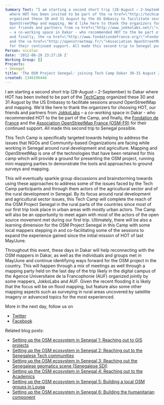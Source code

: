 ```yaml
---
Summary Text: "I am starting a second short trip (28-August – 2-September) to Dakar
  where HOT has been invited to be part of the <a href=\"http://techcampglobal.org/\">TechCamp</a>
  organized these 30 and 31 August by the US Embassy to facilitate sessions around
  OpenStreetMap and mapping. We'd like here to thank the organizers for choosing HOT,
  our friends and partners from <a href=\"http://www.jokkolabs.net/\">JokkoLabs</a>
  – a co-working space in Dakar - who recommended HOT to the be part of the Camp,
  and finally, the <a href=\"http://www.fondationdefrance.org/\">Fondation de France</a>
  and the <a href=\"http://openstreetmap.fr/\">Association OpenStreetMap France (OSM-FR)</a>
  for their continued support. All made this second trip to Senegal possible.\r\n\r\n"
Person: nicolas
date: '2012-08-28 23:27:26 Z'
Working Group: []
Projects:
- Senegal
title: 'The OSM Project Senegal: joining Tech Camp Dakar 30-31 August 2012'
created: 1346196446
---
```

<p>I am starting a second short trip (28-August – 2-September) to Dakar where HOT has been invited to be part of the <a href="http://techcampglobal.org/">TechCamp</a> organized these 30 and 31 August by the US Embassy to facilitate sessions around OpenStreetMap and mapping. We'd like here to thank the organizers for choosing HOT, our friends and partners from <a href="http://www.jokkolabs.net/">JokkoLabs</a> – a co-working space in Dakar - who recommended HOT to the be part of the Camp, and finally, the <a href="http://www.fondationdefrance.org/">Fondation de France</a> and the <a href="http://openstreetmap.fr/">Association OpenStreetMap France (OSM-FR)</a> for their continued support. All made this second trip to Senegal possible.</p><p>This Tech Camp is specifically targeted towards helping to address the issues that NGOs and Community-based Organizations are facing while working in Senegal around rural development and agriculture. Mapping and OpenStreetMap is one of the technologies that have been retained for this camp which will provide a ground for presenting the OSM project, running mini mapping parties to demonstrate the tools and approaches to ground surveys and mapping.</p><p>This will eventually sparkle group discussions and brainstorming towards using these approaches to address some of the issues faced by the Tech Camp participants and through them actors of the agricultural sector and of the rural development in Senegal. By its focus around rural development and agricultural sector issues, this Tech Camp will complete the reach of the OSM Project Senegal in the rural parts of the countries since most of our first trip took place in urban areas with mostly urban actors. The Camp will also be an opportunity to meet again with most of the actors of the open source movement met during our first trip. Ultimately, there will be also a learning dimension for the OSM Project Senegal in this Camp with some local mappers stepping in and co-facilitating some of the sessions to expand the experience gained since the initial mission of HOT of last May/June.</p><p>Throughout this event, these days in Dakar will help reconnecting with the OSM mappers in Dakar, as well as the individuals and groups met in May/June and continue identifying ways forward for the OSM project in the country. This will happen through a mix of meetings as well through a mapping party held on the last day of the trip likely in the digital campus of the Agence Universitaire de la Francophonie (AUF) organized jointly by some mappers, JokkoLabs and AUF. Given the recent flooding it is likely that the focus will be on flood mapping, but feature also some other mapping aspects such as surveying in rural areas uncovered by satellite imagery or advanced topics for the most experienced.</p><p>More in the next day, follow us on</p><ul><li><a href="http://twitter.com/hotosm">Twitter</a></li><li><a href="http://www.facebook.com/hotosm">Facebook</a></li></ul><p>Related blog posts:</p><ul><li><a href="http://hot.openstreetmap.org/updates/2012-07-31_setting_up_the_osm_ecosystem_in_senegal_1_reaching_out_to_gis_projects">Setting up the OSM ecosystem in Senegal 1: Reaching out to GIS projects</a></li><li><a href="http://hot.openstreetmap.org/updates/2012-08-06_setting_up_the_osm_ecosystem_in_senegal_2_reaching_out_to_the_senegalese_tech_com">Setting up the OSM ecosystem in Senegal 2: Reaching out to the Senegalese Tech communities</a></li><li><a href="http://hot.openstreetmap.org/updates/2012-08-08_setting_up_the_osm_ecosystem_in_senegal_3_reaching_out_the_senegalese_geomatics_s">Setting up the OSM ecosystem in Senegal 3: Reaching out the Senegalese geomatics scene (Senegalese SDI)</a></li><li><a href="http://hot.openstreetmap.org/updates/2012-08-11_setting_up_the_osm_ecosystem_in_senegal_4_reaching_out_to_the_academics">Setting up the OSM ecosystem in Senegal 4: Reaching out to the Academics</a></li><li><a href="http://hot.openstreetmap.org/updates/2012-08-14_setting_up_the_osm_ecosystem_in_senegal_5_building_a_local_osm_groups_in_louga">Setting up the OSM ecosystem in Senegal 5: Building a local OSM groups in Louga</a></li><li><a href="http://hot.openstreetmap.org/updates/2012-08-16_setting_up_the_osm_ecosystem_in_senegal_6_building_the_humanitarian_component">Setting up the OSM ecosystem in Senegal 6: Building the humanitarian component</a></li></ul>
